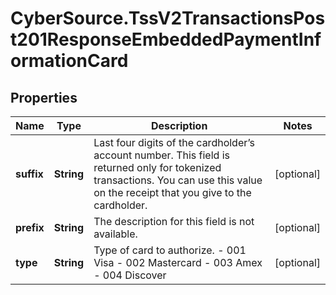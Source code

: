 # CyberSource.TssV2TransactionsPost201ResponseEmbeddedPaymentInformationCard

## Properties
Name | Type | Description | Notes
------------ | ------------- | ------------- | -------------
**suffix** | **String** | Last four digits of the cardholder’s account number. This field is returned only for tokenized transactions. You can use this value on the receipt that you give to the cardholder.  | [optional] 
**prefix** | **String** | The description for this field is not available. | [optional] 
**type** | **String** | Type of card to authorize. - 001 Visa - 002 Mastercard - 003 Amex - 004 Discover  | [optional] 


